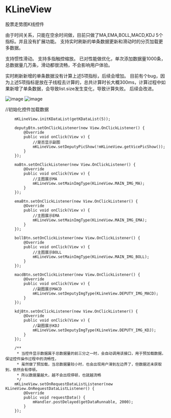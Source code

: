 # KLineView
股票走势图K线控件

由于时间关系，只能在空余时间做，目前只做了MA,EMA,BOLL,MACD,KDJ 5个指标。并且没有扩展功能。
支持实时刷新的单条数据更新和滑动时的分页加载更多数据。     

支持惯性滑动。
支持多指触控缩放。
已对性能做优化，单次添加数据量1000条，总数据量几万条，滑动都很流畅，不会影响用户体验。

实时刷新新增的单条数据没有计算上述5项指标，后续会增加。
目前有个bug，因为上述5项指标是放在子线程去计算的，总共计算时长大概300ms，计算过程中如果新增了单条数据，会导致list.size发生变化，导致计算失败。
后续会改进。

![image](https://github.com/xiesuichao/KLineView/raw/master/image/KLineUI.png)
![image](https://github.com/xiesuichao/KLineView/raw/master/image/a1.png)


//初始化控件加载数据

        mKLineView.initKDataList(getKDataList(5));

        deputyBtn.setOnClickListener(new View.OnClickListener() {
            @Override
            public void onClick(View v) {
                //是否显示副图
                mKLineView.setDeputyPicShow(!mKLineView.getVicePicShow());
            }
        });

        maBtn.setOnClickListener(new View.OnClickListener() {
            @Override
            public void onClick(View v) {
                //主图展示MA
                mKLineView.setMainImgType(KLineView.MAIN_IMG_MA);
            }
        });

        emaBtn.setOnClickListener(new View.OnClickListener() {
            @Override
            public void onClick(View v) {
                //主图展示EMA
                mKLineView.setMainImgType(KLineView.MAIN_IMG_EMA);
            }
        });

        bollBtn.setOnClickListener(new View.OnClickListener() {
            @Override
            public void onClick(View v) {
                //主图展示BOLL
                mKLineView.setMainImgType(KLineView.MAIN_IMG_BOLL);
            }
        });

        macdBtn.setOnClickListener(new View.OnClickListener() {
            @Override
            public void onClick(View v) {
                //副图展示MACD
                mKLineView.setDeputyImgType(KLineView.DEPUTY_IMG_MACD);
            }
        });

        kdjBtn.setOnClickListener(new View.OnClickListener() {
            @Override
            public void onClick(View v) {
                //副图展示KDJ
                mKLineView.setDeputyImgType(KLineView.DEPUTY_IMG_KDJ);
            }
        });

        /**
         * 当控件显示数据属于总数据量的前三分之一时，会自动调用该接口，用于预加载数据，保证控件操作过程中的流畅性，
         * 虽然做了预加载，当总数据量较小时，也会出现用户滑到左边界了，但数据还未获取到，依然会有停顿。
         * 所以数据量越大，越不会出现停顿，也就越流畅
         */
        mKLineView.setOnRequestDataListListener(new KLineView.OnRequestDataListListener() {
            @Override
            public void requestData() {
                mHandler.postDelayed(getDataRunnable, 2000);
            }
        });
